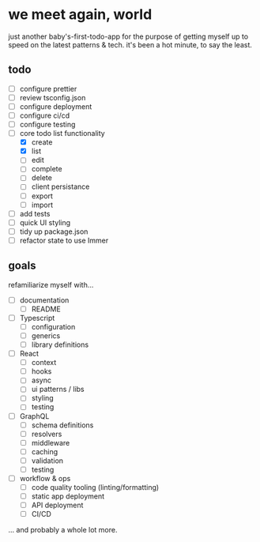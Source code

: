 # we meet again, world

just another baby's-first-todo-app for the purpose of getting myself up to speed on the latest patterns & tech. it's been a hot minute, to say the least.

## todo

- [ ] configure prettier
- [ ] review tsconfig.json
- [ ] configure deployment
- [ ] configure ci/cd
- [ ] configure testing
- [ ] core todo list functionality
  - [x] create
  - [x] list
  - [ ] edit
  - [ ] complete
  - [ ] delete
  - [ ] client persistance
  - [ ] export
  - [ ] import
- [ ] add tests
- [ ] quick UI styling
- [ ] tidy up package.json
- [ ] refactor state to use Immer

## goals

refamiliarize myself with...

- [ ] documentation
  - [ ] README
- [ ] Typescript
  - [ ] configuration
  - [ ] generics
  - [ ] library definitions
- [ ] React
  - [ ] context
  - [ ] hooks
  - [ ] async
  - [ ] ui patterns / libs
  - [ ] styling
  - [ ] testing
- [ ] GraphQL
  - [ ] schema definitions
  - [ ] resolvers
  - [ ] middleware
  - [ ] caching
  - [ ] validation
  - [ ] testing
- [ ] workflow & ops
  - [ ] code quality tooling (linting/formatting)
  - [ ] static app deployment
  - [ ] API deployment
  - [ ] CI/CD

... and probably a whole lot more.
